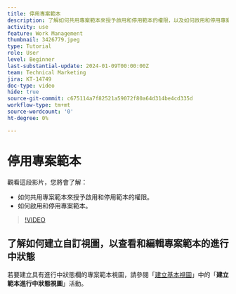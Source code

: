 ```yaml
---
title: 停用專案範本
description: 了解如何共用專案範本來授予啟用和停用範本的權限，以及如何啟用和停用專案範本。
activity: use
feature: Work Management
thumbnail: 3426779.jpeg
type: Tutorial
role: User
level: Beginner
last-substantial-update: 2024-01-09T00:00:00Z
team: Technical Marketing
jira: KT-14749
doc-type: video
hide: true
source-git-commit: c675114a7f82521a59072f80a64d314be4cd335d
workflow-type: tm+mt
source-wordcount: '0'
ht-degree: 0%

---
```


# 停用專案範本

觀看這段影片，您將會了解：

* 如何共用專案範本來授予啟用和停用範本的權限。
* 如何啟用和停用專案範本。

>[!VIDEO](https://video.tv.adobe.com/v/3426779/?quality=12&learn=on)

## 了解如何建立自訂視圖，以查看和編輯專案範本的進行中狀態

若要建立具有進行中狀態欄的專案範本視圖，請參閱「[建立基本視圖](https://experienceleague.adobe.com/docs/workfront-learn/tutorials-workfront/reporting/basic-reporting/create-a-basic-view.html?lang=zh-Hant)」中的「**建立範本進行中狀態視圖**」活動。
